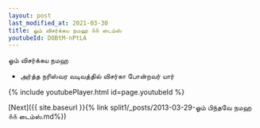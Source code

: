 ```yaml
---
layout: post
last_modified_at: 2021-03-30
title: ஓம் விசர்க்கய நமஹ ௧௧ டைம்ஸ்
youtubeId: DOBtM-nPtLA
---
```

 
 
 ஓம் விசர்க்கய நமஹ  
 
 -  அர்த்த நரிஸ்வர வடிவத்தில் விசர்கா போன்றவர் யார் 
 
  
 
  
 
 
 
 
 
 


{% include youtubePlayer.html id=page.youtubeId %}
 
[Next]({{ site.baseurl }}{% link  split1/_posts/2013-03-29-ஓம் பிந்தவே நமஹ ௧௧ டைம்ஸ்.md%})
 
